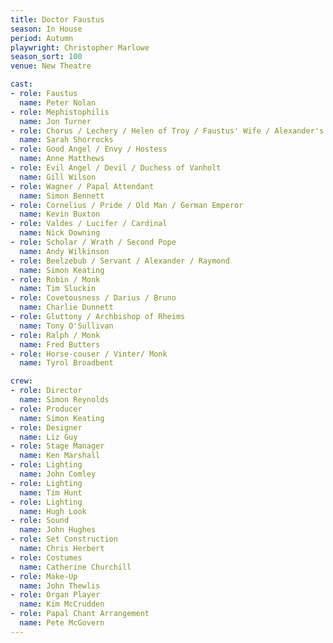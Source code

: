 ```yaml
---
title: Doctor Faustus
season: In House
period: Autumn
playwright: Christopher Marlowe
season_sort: 100
venue: New Theatre

cast:
- role: Faustus
  name: Peter Nolan
- role: Mephistophilis
  name: Jon Turner
- role: Chorus / Lechery / Helen of Troy / Faustus' Wife / Alexander's Paramour
  name: Sarah Shorrocks
- role: Good Angel / Envy / Hostess
  name: Anne Matthews
- role: Evil Angel / Devil / Duchess of Vanholt
  name: Gill Wilson
- role: Wagner / Papal Attendant
  name: Simon Bennett
- role: Cornelius / Pride / Old Man / German Emperor
  name: Kevin Buxton
- role: Valdes / Lucifer / Cardinal
  name: Nick Downing
- role: Scholar / Wrath / Second Pope
  name: Andy Wilkinson
- role: Beelzebub / Servant / Alexander / Raymond
  name: Simon Keating
- role: Robin / Monk
  name: Tim Sluckin
- role: Covetousness / Darius / Bruno
  name: Charlie Dunnett
- role: Gluttony / Archbishop of Rheims
  name: Tony O'Sullivan
- role: Ralph / Monk
  name: Fred Butters
- role: Horse-couser / Vinter/ Monk
  name: Tyrol Broadbent

crew:
- role: Director
  name: Simon Reynolds
- role: Producer
  name: Simon Keating
- role: Designer
  name: Liz Guy
- role: Stage Manager
  name: Ken Marshall
- role: Lighting
  name: John Comley
- role: Lighting
  name: Tim Hunt
- role: Lighting
  name: Hugh Look
- role: Sound
  name: John Hughes
- role: Set Construction
  name: Chris Herbert
- role: Costumes
  name: Catherine Churchill
- role: Make-Up
  name: John Thewlis
- role: Organ Player
  name: Kim McCrudden
- role: Papal Chant Arrangement
  name: Pete McGovern
---
```


